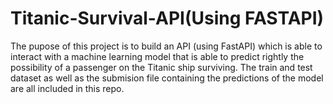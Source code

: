 # Titanic-Survival-API(Using FASTAPI)
The pupose of this project is to build an API (using FastAPI) which is able to interact with a machine learning model that is able to predict rightly the possibility of a passenger on the Titanic ship surviving.
The train and test dataset as well as the submision file containing the predictions of the model are all included in this repo.

